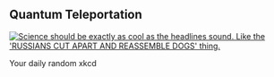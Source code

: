 ## Quantum Teleportation
[![Science should be exactly as cool as the headlines sound.  Like the 'RUSSIANS CUT APART AND REASSEMBLE DOGS' thing.](https://imgs.xkcd.com/comics/quantum_teleportation.png)](https://xkcd.com/465/ "Science should be exactly as cool as the headlines sound.  Like the 'RUSSIANS CUT APART AND REASSEMBLE DOGS' thing.")

Your daily random xkcd
